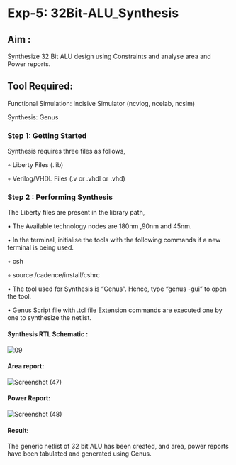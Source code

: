# Exp-5: 32Bit-ALU_Synthesis

## Aim :

Synthesize 32 Bit ALU design using Constraints and analyse area and Power reports.

## Tool Required:

Functional Simulation: Incisive Simulator (ncvlog, ncelab, ncsim)

Synthesis: Genus

### Step 1: Getting Started

Synthesis requires three files as follows,

◦ Liberty Files (.lib)

◦ Verilog/VHDL Files (.v or .vhdl or .vhd)

### Step 2 : Performing Synthesis

The Liberty files are present in the library path,

• The Available technology nodes are 180nm ,90nm and 45nm.

• In the terminal, initialise the tools with the following commands if a new terminal is being
used.

◦ csh

◦ source /cadence/install/cshrc

• The tool used for Synthesis is “Genus”. Hence, type “genus -gui” to open the tool.

• Genus Script file with .tcl file Extension commands are executed one by one to synthesize the netlist.

#### Synthesis RTL Schematic :

![09](https://github.com/user-attachments/assets/e8770887-3048-4484-b60a-6ff58f0e65a8)

#### Area report:

![Screenshot (47)](https://github.com/user-attachments/assets/748d09ee-8d04-4b45-b2a1-2f9736ee4ac9)

#### Power Report:

![Screenshot (48)](https://github.com/user-attachments/assets/eddc9395-51e6-45e7-80c2-2eeed020c11f)

#### Result: 

The generic netlist of 32 bit ALU  has been created, and area, power reports have been tabulated and generated using Genus.
